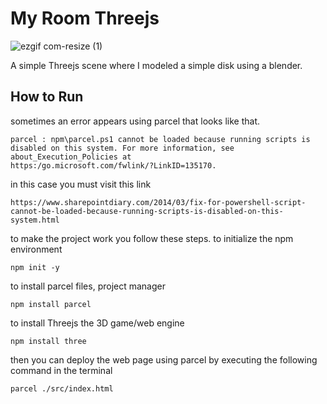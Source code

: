 # My Room Threejs


![ezgif com-resize (1)](https://user-images.githubusercontent.com/64339763/235426913-1a21d145-9986-4e28-969f-50d743525034.gif)



A simple Threejs scene where I modeled a simple disk using a blender.

## How to Run

sometimes an error appears using parcel that looks like that.

```ssh
parcel : npm\parcel.ps1 cannot be loaded because running scripts is disabled on this system. For more information, see about_Execution_Policies at
https:/go.microsoft.com/fwlink/?LinkID=135170.
```

in this case you must visit this link

```ssh
https://www.sharepointdiary.com/2014/03/fix-for-powershell-script-cannot-be-loaded-because-running-scripts-is-disabled-on-this-system.html
```

to make the project work you follow these steps.
to initialize the npm environment

```ssh
npm init -y
```

to install parcel files, project manager

```ssh
npm install parcel
```

to install Threejs the 3D game/web engine

```ssh
npm install three
```

then you can deploy the web page using parcel by executing the following command in the terminal

```ssh
parcel ./src/index.html
```
